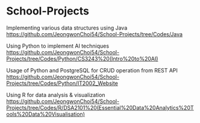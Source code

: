 # School-Projects

Implementing various data structures using Java
https://github.com/JeongwonChoi54/School-Projects/tree/Codes/Java

Using Python to implement AI techniques
https://github.com/JeongwonChoi54/School-Projects/tree/Codes/Python/CS3243%20(Intro%20to%20AI)

Usage of Python and PostgreSQL for CRUD operation from REST API
https://github.com/JeongwonChoi54/School-Projects/tree/Codes/Python/IT2002_Website

Using R for data analysis & visualization
https://github.com/JeongwonChoi54/School-Projects/tree/Codes/R/DSA2101%20(Essential%20Data%20Analytics%20Tools%20Data%20Visualisation)
